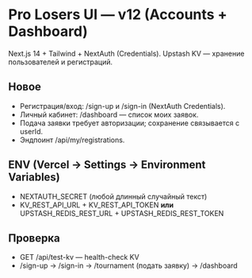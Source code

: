 # Pro Losers UI — v12 (Accounts + Dashboard)
Next.js 14 + Tailwind + NextAuth (Credentials). Upstash KV — хранение пользователей и регистраций.

## Новое
- Регистрация/вход: /sign-up и /sign-in (NextAuth Credentials).
- Личный кабинет: /dashboard — список моих заявок.
- Подача заявки требует авторизации; сохранение связывается с userId.
- Эндпоинт /api/my/registrations.

## ENV (Vercel → Settings → Environment Variables)
- NEXTAUTH_SECRET (любой длинный случайный текст)
- KV_REST_API_URL + KV_REST_API_TOKEN **или** UPSTASH_REDIS_REST_URL + UPSTASH_REDIS_REST_TOKEN

## Проверка
- GET /api/test-kv — health-check KV
- /sign-up → /sign-in → /tournament (подать заявку) → /dashboard

